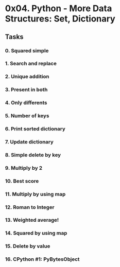 # 0x04. Python - More Data Structures: Set, Dictionary
## Tasks
### 0. Squared simple
### 1. Search and replace
### 2. Unique addition
### 3. Present in both
### 4. Only differents
### 5. Number of keys
### 6. Print sorted dictionary
### 7. Update dictionary
### 8. Simple delete by key
### 9. Multiply by 2
### 10. Best score
### 11. Multiply by using map
### 12. Roman to Integer
### 13. Weighted average!
### 14. Squared by using map
### 15. Delete by value
### 16. CPython #1: PyBytesObject
